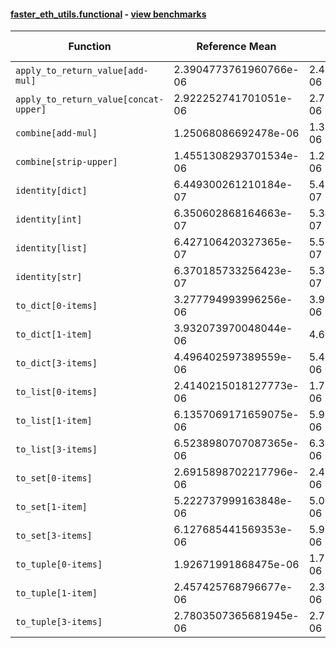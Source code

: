 #### [faster_eth_utils.functional](https://github.com/BobTheBuidler/faster-eth-utils/blob/master/faster_eth_utils/functional.py) - [view benchmarks](https://github.com/BobTheBuidler/faster-eth-utils/blob/master/benchmarks/test_functional_benchmarks.py)

| Function | Reference Mean | Faster Mean | % Change | Speedup (%) | x Faster | Faster |
|----------|---------------|-------------|----------|-------------|----------|--------|
| `apply_to_return_value[add-mul]` | 2.3904773761960766e-06 | 2.4777134281208013e-06 | -3.65% | -3.52% | 0.96x | ❌ |
| `apply_to_return_value[concat-upper]` | 2.922252741701051e-06 | 2.7380870350144717e-06 | 6.30% | 6.73% | 1.07x | ✅ |
| `combine[add-mul]` | 1.25068086692478e-06 | 1.326708924735762e-06 | -6.08% | -5.73% | 0.94x | ❌ |
| `combine[strip-upper]` | 1.4551308293701534e-06 | 1.2714659616822233e-06 | 12.62% | 14.45% | 1.14x | ✅ |
| `identity[dict]` | 6.449300261210184e-07 | 5.455668066185815e-07 | 15.41% | 18.21% | 1.18x | ✅ |
| `identity[int]` | 6.350602868164663e-07 | 5.340862788710822e-07 | 15.90% | 18.91% | 1.19x | ✅ |
| `identity[list]` | 6.427106420327365e-07 | 5.524212218656455e-07 | 14.05% | 16.34% | 1.16x | ✅ |
| `identity[str]` | 6.370185733256423e-07 | 5.376431993846356e-07 | 15.60% | 18.48% | 1.18x | ✅ |
| `to_dict[0-items]` | 3.277794993996256e-06 | 3.917415992844403e-06 | -19.51% | -16.33% | 0.84x | ❌ |
| `to_dict[1-item]` | 3.932073970048044e-06 | 4.65910090354039e-06 | -18.49% | -15.60% | 0.84x | ❌ |
| `to_dict[3-items]` | 4.496402597389559e-06 | 5.485162568882252e-06 | -21.99% | -18.03% | 0.82x | ❌ |
| `to_list[0-items]` | 2.4140215018127773e-06 | 1.7700687635298078e-06 | 26.68% | 36.38% | 1.36x | ✅ |
| `to_list[1-item]` | 6.1357069171659075e-06 | 5.9352224934898075e-06 | 3.27% | 3.38% | 1.03x | ✅ |
| `to_list[3-items]` | 6.5238980707087365e-06 | 6.3056903971477135e-06 | 3.34% | 3.46% | 1.03x | ✅ |
| `to_set[0-items]` | 2.6915898702217796e-06 | 2.481453275332554e-06 | 7.81% | 8.47% | 1.08x | ✅ |
| `to_set[1-item]` | 5.222737999163848e-06 | 5.012464784545704e-06 | 4.03% | 4.20% | 1.04x | ✅ |
| `to_set[3-items]` | 6.127685441569353e-06 | 5.992722817738622e-06 | 2.20% | 2.25% | 1.02x | ✅ |
| `to_tuple[0-items]` | 1.92671991868475e-06 | 1.7337509429901315e-06 | 10.02% | 11.13% | 1.11x | ✅ |
| `to_tuple[1-item]` | 2.457425768796677e-06 | 2.301043463040938e-06 | 6.36% | 6.80% | 1.07x | ✅ |
| `to_tuple[3-items]` | 2.7803507365681945e-06 | 2.750522654976993e-06 | 1.07% | 1.08% | 1.01x | ✅ |
